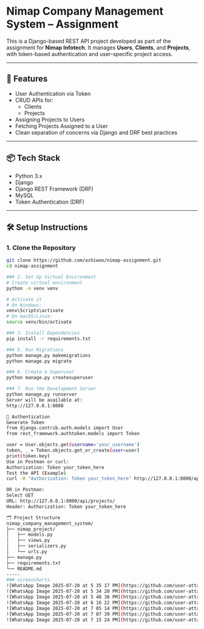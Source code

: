 # Nimap Company Management System – Assignment

This is a Django-based REST API project developed as part of the assignment for **Nimap Infotech**. It manages **Users**, **Clients**, and **Projects**, with token-based authentication and user-specific project access.

---

## 🚀 Features

- User Authentication via Token
- CRUD APIs for:
  - Clients
  - Projects
- Assigning Projects to Users
- Fetching Projects Assigned to a User
- Clean separation of concerns via Django and DRF best practices

---

## 📦 Tech Stack

- Python 3.x
- Django
- Django REST Framework (DRF)
- MySQL
- Token Authentication (DRF)

---

## 🛠️ Setup Instructions

### 1. Clone the Repository

```bash
git clone https://github.com/ashiwoo/nimap-assignment.git
cd nimap-assignment

### 2. Set Up Virtual Environment
# Create virtual environment
python -m venv venv

# Activate it
# On Windows:
venv\Scripts\activate
# On macOS/Linux:
source venv/bin/activate

### 3. Install Dependencies
pip install -r requirements.txt

### 5. Run Migrations
python manage.py makemigrations
python manage.py migrate

### 6. Create a Superuser
python manage.py createsuperuser

### 7. Run the Development Server
python manage.py runserver
Server will be available at:
http://127.0.0.1:8000

🔐 Authentication
Generate Token
from django.contrib.auth.models import User
from rest_framework.authtoken.models import Token

user = User.objects.get(username='your_username')
token, _ = Token.objects.get_or_create(user=user)
print(token.key)
Use in Postman or curl:
Authorization: Token your_token_here
Test the API (Example)
curl -H "Authorization: Token your_token_here" http://127.0.0.1:8000/api/projects/

OR in Postman:
Select GET
URL: http://127.0.0.1:8000/api/projects/
Header: Authorization: Token your_token_here

🗂️ Project Structure
nimap_company_management_system/
├── nimap_project/
│   ├── models.py
│   ├── views.py
│   ├── serializers.py
│   └── urls.py
├── manage.py
├── requirements.txt
└── README.md
-----
### screenshorts
![WhatsApp Image 2025-07-20 at 5 35 17 PM](https://github.com/user-attachments/assets/72ec5013-6ff7-40b0-bd44-fb7c4d481307)
![WhatsApp Image 2025-07-20 at 5 34 20 PM](https://github.com/user-attachments/assets/f557af6f-24b3-41f5-b7c8-0e3d97ddfd05)
![WhatsApp Image 2025-07-20 at 5 48 36 PM](https://github.com/user-attachments/assets/3e8857ef-21a4-4bca-9706-8b93f944b5f3)
![WhatsApp Image 2025-07-20 at 6 16 22 PM](https://github.com/user-attachments/assets/2441cd0d-0977-439c-8124-acf0658e3e86)
![WhatsApp Image 2025-07-20 at 7 05 14 PM](https://github.com/user-attachments/assets/6f582b7c-2f3f-4629-8ab1-0f744b871f6e)
![WhatsApp Image 2025-07-20 at 7 07 39 PM](https://github.com/user-attachments/assets/e42cec3f-ffb6-4cc0-8580-353cd8ccdf54)
![WhatsApp Image 2025-07-20 at 7 15 24 PM](https://github.com/user-attachments/assets/8f470c2d-b806-4a81-a85b-f56b9e9f997f)








